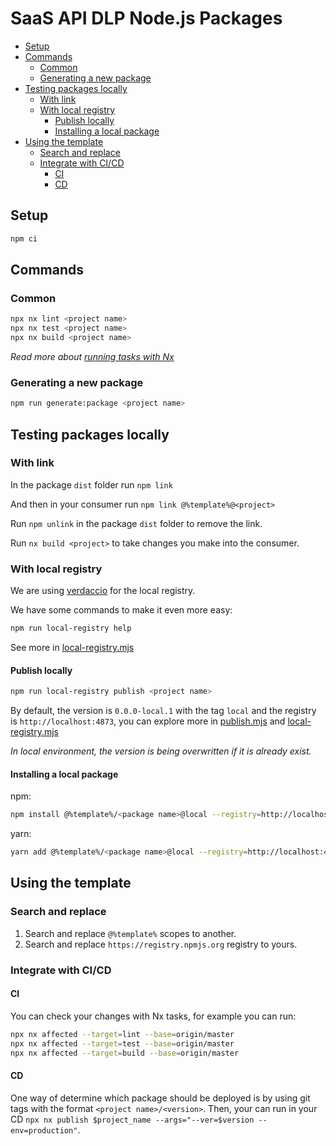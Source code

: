 # SaaS API DLP Node.js Packages

- [Setup](#setup)
- [Commands](#commands)
  - [Common](#common)
  - [Generating a new package](#generating-a-new-package)
- [Testing packages locally](#testing-packages-locally)
  - [With link](#with-link)
  - [With local registry](#with-local-registry)
    - [Publish locally](#publish-locally)
    - [Installing a local package](#installing-a-local-package)
- [Using the template](#using-the-template)
  - [Search and replace](#search-and-replace)
  - [Integrate with CI/CD](#integrate-with-cicd)
    - [CI](#ci)
    - [CD](#cd)

## Setup

```bash
npm ci
```

## Commands

### Common

```bash
npx nx lint <project name>
npx nx test <project name>
npx nx build <project name>
```

_Read more about [running tasks with Nx](https://nx.dev/core-features/run-tasks)_

### Generating a new package

```bash
npm run generate:package <project name>
```

## Testing packages locally

### With link

In the package `dist` folder run `npm link`

And then in your consumer run `npm link @%template%@<project>`

Run `npm unlink` in the package `dist` folder to remove the link.

Run `nx build <project>` to take changes you make into the consumer.

### With local registry

We are using [verdaccio](https://verdaccio.org/) for the local registry.

We have some commands to make it even more easy:

```bash
npm run local-registry help
```

See more in [local-registry.mjs](tools/scripts/local-registry.mjs)

#### Publish locally

```bash
npm run local-registry publish <project name>
```

By default, the version is `0.0.0-local.1` with the tag `local` and the registry is `http://localhost:4873`, you can explore more in [publish.mjs](tools/scripts/publish.mjs) and [local-registry.mjs](tools/scripts/local-registry.mjs)

_In local environment, the version is being overwritten if it is already exist._

#### Installing a local package

npm:

```bash
npm install @%template%/<package name>@local --registry=http://localhost:4873
```

yarn:

```bash
yarn add @%template%/<package name>@local --registry=http://localhost:4873
```

## Using the template

### Search and replace

1. Search and replace `@%template%` scopes to another.
2. Search and replace `https://registry.npmjs.org` registry to yours.

### Integrate with CI/CD

#### CI

You can check your changes with Nx tasks, for example you can run:

```bash
npx nx affected --target=lint --base=origin/master
npx nx affected --target=test --base=origin/master
npx nx affected --target=build --base=origin/master
```

#### CD

One way of determine which package should be deployed is by using git tags with the format `<project name>/<version>`. Then, your can run in your CD `npx nx publish $project_name --args="--ver=$version --env=production"`.
